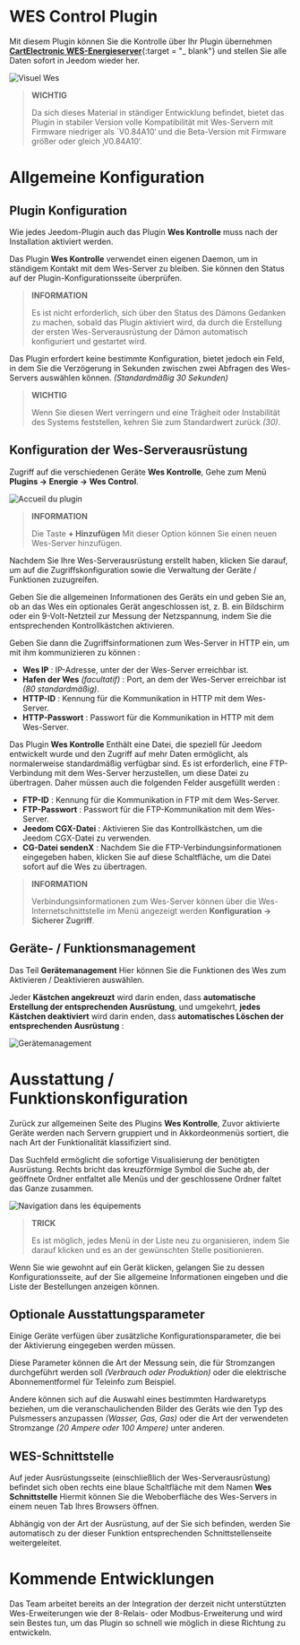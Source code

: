# WES Control Plugin

Mit diesem Plugin können Sie die Kontrolle über Ihr Plugin übernehmen [**CartElectronic WES-Energieserver**](https://www.cartelectronic.fr/content/8-serveur-wes){:target = "\_ blank"} und stellen Sie alle Daten sofort in Jeedom wieder her.

![Visuel Wes](../../core/config/general.png)

>**WICHTIG**
>
>Da sich dieses Material in ständiger Entwicklung befindet, bietet das Plugin in stabiler Version volle Kompatibilität mit Wes-Servern mit Firmware niedriger als `V0.84A10‘ und die Beta-Version mit Firmware größer oder gleich ‚V0.84A10‘.

# Allgemeine Konfiguration

## Plugin Konfiguration

Wie jedes Jeedom-Plugin auch das Plugin **Wes Kontrolle** muss nach der Installation aktiviert werden.

Das Plugin **Wes Kontrolle** verwendet einen eigenen Daemon, um in ständigem Kontakt mit dem Wes-Server zu bleiben. Sie können den Status auf der Plugin-Konfigurationsseite überprüfen.

>**INFORMATION**
>
>Es ist nicht erforderlich, sich über den Status des Dämons Gedanken zu machen, sobald das Plugin aktiviert wird, da durch die Erstellung der ersten Wes-Serverausrüstung der Dämon automatisch konfiguriert und gestartet wird.

Das Plugin erfordert keine bestimmte Konfiguration, bietet jedoch ein Feld, in dem Sie die Verzögerung in Sekunden zwischen zwei Abfragen des Wes-Servers auswählen können. *(Standardmäßig 30 Sekunden)*

>**WICHTIG**
>
>Wenn Sie diesen Wert verringern und eine Trägheit oder Instabilität des Systems feststellen, kehren Sie zum Standardwert zurück *(30)*.

## Konfiguration der Wes-Serverausrüstung

Zugriff auf die verschiedenen Geräte **Wes Kontrolle**, Gehe zum Menü **Plugins → Energie → Wes Control**.

![Accueil du plugin](./images/wescontrol_navigate.png)

>**INFORMATION**
>
>Die Taste **+ Hinzufügen** Mit dieser Option können Sie einen neuen Wes-Server hinzufügen.

Nachdem Sie Ihre Wes-Serverausrüstung erstellt haben, klicken Sie darauf, um auf die Zugriffskonfiguration sowie die Verwaltung der Geräte / Funktionen zuzugreifen.

Geben Sie die allgemeinen Informationen des Geräts ein und geben Sie an, ob an das Wes ein optionales Gerät angeschlossen ist, z. B. ein Bildschirm oder ein 9-Volt-Netzteil zur Messung der Netzspannung, indem Sie die entsprechenden Kontrollkästchen aktivieren.

Geben Sie dann die Zugriffsinformationen zum Wes-Server in HTTP ein, um mit ihm kommunizieren zu können :
- **Wes IP** : IP-Adresse, unter der der Wes-Server erreichbar ist.
- **Hafen der Wes** *(facultatif)* : Port, an dem der Wes-Server erreichbar ist *(80 standardmäßig)*.
- **HTTP-ID** : Kennung für die Kommunikation in HTTP mit dem Wes-Server.
- **HTTP-Passwort** : Passwort für die Kommunikation in HTTP mit dem Wes-Server.

Das Plugin **Wes Kontrolle** Enthält eine Datei, die speziell für Jeedom entwickelt wurde und den Zugriff auf mehr Daten ermöglicht, als normalerweise standardmäßig verfügbar sind. Es ist erforderlich, eine FTP-Verbindung mit dem Wes-Server herzustellen, um diese Datei zu übertragen. Daher müssen auch die folgenden Felder ausgefüllt werden :
- **FTP-ID** : Kennung für die Kommunikation in FTP mit dem Wes-Server.
- **FTP-Passwort** : Passwort für die FTP-Kommunikation mit dem Wes-Server.
- **Jeedom CGX-Datei** : Aktivieren Sie das Kontrollkästchen, um die Jeedom CGX-Datei zu verwenden.
- **CG-Datei sendenX** : Nachdem Sie die FTP-Verbindungsinformationen eingegeben haben, klicken Sie auf diese Schaltfläche, um die Datei sofort auf die Wes zu übertragen.

>**INFORMATION**
>
>Verbindungsinformationen zum Wes-Server können über die Wes-Internetschnittstelle im Menü angezeigt werden **Konfiguration → Sicherer Zugriff**.

## Geräte- / Funktionsmanagement

Das Teil **Gerätemanagement** Hier können Sie die Funktionen des Wes zum Aktivieren / Deaktivieren auswählen.

Jeder **Kästchen angekreuzt** wird darin enden, dass **automatische Erstellung der entsprechenden Ausrüstung**, und umgekehrt, **jedes Kästchen deaktiviert** wird darin enden, dass **automatisches Löschen der entsprechenden Ausrüstung** :

![Gerätemanagement](./images/wescontrol_generalManage.png)

# Ausstattung / Funktionskonfiguration

Zurück zur allgemeinen Seite des Plugins **Wes Kontrolle**, Zuvor aktivierte Geräte werden nach Servern gruppiert und in Akkordeonmenüs sortiert, die nach Art der Funktionalität klassifiziert sind.

Das Suchfeld ermöglicht die sofortige Visualisierung der benötigten Ausrüstung. Rechts bricht das kreuzförmige Symbol die Suche ab, der geöffnete Ordner entfaltet alle Menüs und der geschlossene Ordner faltet das Ganze zusammen.

![Navigation dans les équipements](./images/wescontrol_screenshot1.png)

>**TRICK**
>
>Es ist möglich, jedes Menü in der Liste neu zu organisieren, indem Sie darauf klicken und es an der gewünschten Stelle positionieren.

Wenn Sie wie gewohnt auf ein Gerät klicken, gelangen Sie zu dessen Konfigurationsseite, auf der Sie allgemeine Informationen eingeben und die Liste der Bestellungen anzeigen können.

## Optionale Ausstattungsparameter

Einige Geräte verfügen über zusätzliche Konfigurationsparameter, die bei der Aktivierung eingegeben werden müssen.

Diese Parameter können die Art der Messung sein, die für Stromzangen durchgeführt werden soll *(Verbrauch oder Produktion)* oder die elektrische Abonnementformel für Teleinfo zum Beispiel.

Andere können sich auf die Auswahl eines bestimmten Hardwaretyps beziehen, um die veranschaulichenden Bilder des Geräts wie den Typ des Pulsmessers anzupassen *(Wasser, Gas, Gas)* oder die Art der verwendeten Stromzange *(20 Ampere oder 100 Ampere)* unter anderen.

## WES-Schnittstelle

Auf jeder Ausrüstungsseite (einschließlich der Wes-Serverausrüstung) befindet sich oben rechts eine blaue Schaltfläche mit dem Namen **Wes Schnittstelle** Hiermit können Sie die Weboberfläche des Wes-Servers in einem neuen Tab Ihres Browsers öffnen.

Abhängig von der Art der Ausrüstung, auf der Sie sich befinden, werden Sie automatisch zu der dieser Funktion entsprechenden Schnittstellenseite weitergeleitet.

# Kommende Entwicklungen

Das Team arbeitet bereits an der Integration der derzeit nicht unterstützten Wes-Erweiterungen wie der 8-Relais- oder Modbus-Erweiterung und wird sein Bestes tun, um das Plugin so schnell wie möglich in diese Richtung zu entwickeln.
